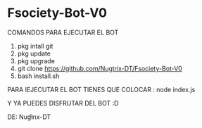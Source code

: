 # Fsociety-Bot-V0
COMANDOS PARA EJECUTAR EL BOT
1) pkg intall git
2) pkg update
3) pkg upgrade
4) git clone https://github.com/Nugtrix-DT/Fsociety-Bot-V0
5) bash install.sh

PARA IEJECUTAR EL BOT TIENES QUE COLOCAR : node index.js

Y YA PUEDES DISFRUTAR DEL BOT :D

DE: Nυɠƚɾιx-DT
